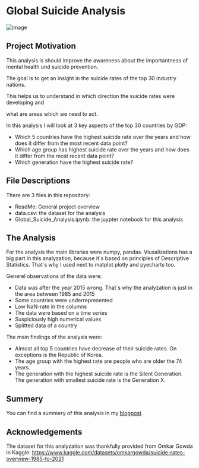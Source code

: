 # Global Suicide Analysis

![image](https://user-images.githubusercontent.com/119667336/215277695-9910728b-3780-4c4e-a548-61fb4f23f1f1.png)

## Project Motivation

This analysis is should improve the awareness about the importantness of mental health und suicide prevention.

The goal is to get an insight in the suicide rates of the top 30 industry nations.

This helps us to understand in which direction the suicide rates were developing and 

what are areas which we need to act.



In this analysis I will look at 3 key aspects of the top 30 countries by GDP:

- Which 5 countries have the highest suicide rate over the years and how does it differ from the most recent data point?
- Which age group has highest suicide rate over the years and how does it differ from the most recent data point?
- Which generation have the highest suicide rate?

## File Descriptions

There are 3 files in this repository:
- ReadMe: General project overview
- data.csv: the dataset for the analysis
- Global_Suicide_Analysis.ipynb: the juypter notebook for this analysis


## The Analysis
For the analysis the main libraries were numpy, pandas. Viusalizations has a big part in this analyzation, 
because it´s based on principles of Descriptive Statistics. That´s why I used next to matplot plotly and pyecharts too.

Generel observations of the data were:
- Data was after the year 2015 wrong. That´s why the analyzation is just in the area between 1985 and 2015
- Some countries were underrepresented
- Low NaN-rate in the columns
- The data were based on a time series
- Suspiciously high numerical values
- Splitted data of a country 

The main findings of the analysis were:
- Almost all top 5 countries have decrease of their suicide rates. On exceptions is the Republic of Korea.
- The age group with the highest rate are people who are older the 74 years. 
- The generation with the highest suicide rate is the Silent Generation. The generation with smallest suicide rate is the Generation X.

## Summery
You can find a summery of this analysis in my [blogpost].

[blogpost]: https://medium.com/@kiesel_maxim/this-analysis-of-the-top-30-countries-by-gdp-makes-you-think-about-mental-health-in-this-world-9c5e96e037bd

## Acknowledgements
The dataset for this analyzation was thankfully provided from Omkar Gowda in Kaggle:
https://www.kaggle.com/datasets/omkargowda/suicide-rates-overview-1985-to-2021
